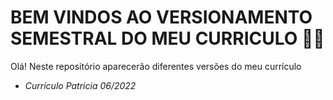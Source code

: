 # BEM VINDOS AO VERSIONAMENTO SEMESTRAL DO MEU CURRICULO :woman_factory_worker:

Olá! Neste repositório aparecerão diferentes versões do meu currículo 

* *Currículo Patricia 06/2022*
